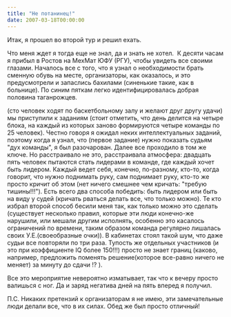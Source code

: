 ```yaml
---
title: "Не потанинец!"
date: 2007-03-18T00:00:00
---
```


Итак, я прошел во второй тур и решил ехать.

Что меня ждет я тогда еще не знал, да и знать не хотел.  К десяти часам я прибыл в Ростов на МехМат ЮФУ (РГУ), чтобы увидеть все своими глазами. Началось все с того, что я узнал о необходимости брать сменную обувь на месте, организаторы, как оказалось, и это предусмотрели и запаслись бахилами (синенькие такие, как в больнице). По синим пяткам легко идентифицировалась добрая половина таганрожцев.

<lj-cut text="После знакомства"> (сто человек ходят по баскетбольному залу и желают друг другу удачи) мы приступили к заданиям (стоит отметить, что день делится на четыре блока, на каждый из которых заново формируются четыре команды по 25 человек). Честно говоря я ожидал неких интеллектуальных заданий, поэтому когда я узнал, что (первое задание) нужно показать судьям "дух команды", я был разочарован. Далее все проходило в том же ключе. Но расстраивало не это, расстраивала атмосфера: двадцать пять человек пытаются стать лидерами в команде, где каждый хочет быть лидером. Каждый ведет себя, конечно, по-разному, кто-то, когда говорит, что нужно поднимать руку, сам поднимает руку, кто-то же просто кричит об этом (нет ничего смешнее чем кричать: "требую тишины!!!"). Есть всего два способа победить: быть лидером или быть на виду у судей (кричать рваться делать все, что только можно). Те кто избрал второй способ бесили меня так, как только можно это сделать (существует несколько правил, которые эти люди конечно-же нарушили, или мешали другим исполнять, особенно это касалось ограничений по времени, таким образом команда регулярно лишалась своих У.Е.(своеобразные очки)). В кабинетах стоял такой шум, что даже судьи все повторяли по три раза. Тупость же отдельных участников (и это при коэффициенте IQ более 150!!!) просто не знает границ (каково, например, предложить поменять решение(которое все-равно ничего не меняет) за минуту до сдачи !? ).

Все это мероприятие невероятно изматывает, так что к вечеру просто валишься с ног. Да и заряд негатива дней на пять вперед я получил.



П.С. Никаких претензий к организаторам я не имею, эти замечательные люди делали все, что в их силах. Обед же был просто отличный!
